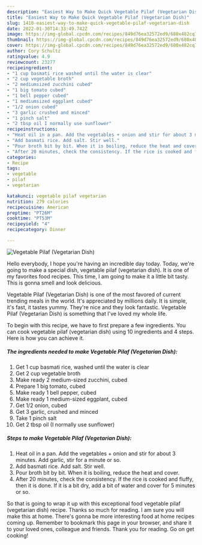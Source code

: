 ```yaml
---
description: "Easiest Way to Make Quick Vegetable Pilaf (Vegetarian Dish)"
title: "Easiest Way to Make Quick Vegetable Pilaf (Vegetarian Dish)"
slug: 1410-easiest-way-to-make-quick-vegetable-pilaf-vegetarian-dish
date: 2022-01-30T14:33:49.742Z
image: https://img-global.cpcdn.com/recipes/849d76ea32572ed9/680x482cq70/vegetable-pilaf-vegetarian-dish-recipe-main-photo.jpg
thumbnail: https://img-global.cpcdn.com/recipes/849d76ea32572ed9/680x482cq70/vegetable-pilaf-vegetarian-dish-recipe-main-photo.jpg
cover: https://img-global.cpcdn.com/recipes/849d76ea32572ed9/680x482cq70/vegetable-pilaf-vegetarian-dish-recipe-main-photo.jpg
author: Cory Schultz
ratingvalue: 4.9
reviewcount: 23277
recipeingredient:
- "1 cup basmati rice washed until the water is clear"
- "2 cup vegetable broth"
- "2 mediumsized zucchini cubed"
- "1 big tomato cubed"
- "1 bell pepper cubed"
- "1 mediumsized eggplant cubed"
- "1/2 onion cubed"
- "3 garlic crushed and minced"
- "1 pinch salt"
- "2 tbsp oil I normally use sunflower"
recipeinstructions:
- "Heat oil in a pan. Add the vegetables + onion and stir for about 3 minutes. Add garlic, stir for a minute or so."
- "Add basmati rice. Add salt. Stir well."
- "Pour broth bit by bit. When it is boiling, reduce the heat and cover."
- "After 20 minutes, check the consistency. If the rice is cooked and fluffy, then it is done. If it is a bit dry, add a bit of water and cover for 5 minutes or so."
categories:
- Recipe
tags:
- vegetable
- pilaf
- vegetarian

katakunci: vegetable pilaf vegetarian 
nutrition: 279 calories
recipecuisine: American
preptime: "PT26M"
cooktime: "PT53M"
recipeyield: "4"
recipecategory: Dinner

---
```



![Vegetable Pilaf (Vegetarian Dish)](https://img-global.cpcdn.com/recipes/849d76ea32572ed9/680x482cq70/vegetable-pilaf-vegetarian-dish-recipe-main-photo.jpg)

Hello everybody, I hope you're having an incredible day today. Today, we're going to make a special dish, vegetable pilaf (vegetarian dish). It is one of my favorites food recipes. This time, I am going to make it a little bit tasty. This is gonna smell and look delicious.

Vegetable Pilaf (Vegetarian Dish) is one of the most favored of current trending meals in the world. It's appreciated by millions daily. It is simple, it's fast, it tastes yummy. They're nice and they look fantastic. Vegetable Pilaf (Vegetarian Dish) is something that I've loved my whole life.




To begin with this recipe, we have to first prepare a few ingredients. You can cook vegetable pilaf (vegetarian dish) using 10 ingredients and 4 steps. Here is how you can achieve it.

<!--inarticleads1-->

##### The ingredients needed to make Vegetable Pilaf (Vegetarian Dish):

1. Get 1 cup basmati rice, washed until the water is clear
1. Get 2 cup vegetable broth
1. Make ready 2 medium-sized zucchini, cubed
1. Prepare 1 big tomato, cubed
1. Make ready 1 bell pepper, cubed
1. Make ready 1 medium-sized eggplant, cubed
1. Get 1/2 onion, cubed
1. Get 3 garlic, crushed and minced
1. Take 1 pinch salt
1. Get 2 tbsp oil (I normally use sunflower)




<!--inarticleads2-->

##### Steps to make Vegetable Pilaf (Vegetarian Dish):

1. Heat oil in a pan. Add the vegetables + onion and stir for about 3 minutes. Add garlic, stir for a minute or so.
1. Add basmati rice. Add salt. Stir well.
1. Pour broth bit by bit. When it is boiling, reduce the heat and cover.
1. After 20 minutes, check the consistency. If the rice is cooked and fluffy, then it is done. If it is a bit dry, add a bit of water and cover for 5 minutes or so.




So that is going to wrap it up with this exceptional food vegetable pilaf (vegetarian dish) recipe. Thanks so much for reading. I am sure you will make this at home. There's gonna be more interesting food at home recipes coming up. Remember to bookmark this page in your browser, and share it to your loved ones, colleague and friends. Thank you for reading. Go on get cooking!
